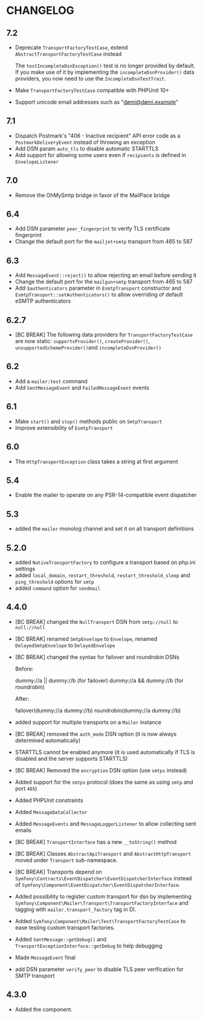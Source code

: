 # CHANGELOG

## 7.2

- Deprecate `TransportFactoryTestCase`, extend `AbstractTransportFactoryTestCase` instead

    The `testIncompleteDsnException()` test is no longer provided by default. If you make use of it by implementing the `incompleteDsnProvider()` data providers,
    you now need to use the `IncompleteDsnTestTrait`.

- Make `TransportFactoryTestCase` compatible with PHPUnit 10+
- Support unicode email addresses such as "dømi@dømi.example"

## 7.1

- Dispatch Postmark's "406 - Inactive recipient" API error code as a `PostmarkDeliveryEvent` instead of throwing an exception
- Add DSN param `auto_tls` to disable automatic STARTTLS
- Add support for allowing some users even if `recipients` is defined in `EnvelopeListener`

## 7.0

- Remove the OhMySmtp bridge in favor of the MailPace bridge

## 6.4

- Add DSN parameter `peer_fingerprint` to verify TLS certificate fingerprint
- Change the default port for the `mailjet+smtp` transport from 465 to 587

## 6.3

- Add `MessageEvent::reject()` to allow rejecting an email before sending it
- Change the default port for the `mailgun+smtp` transport from 465 to 587
- Add `$authenticators` parameter in `EsmtpTransport` constructor and `EsmtpTransport::setAuthenticators()`
  to allow overriding of default eSMTP authenticators

## 6.2.7

- [BC BREAK] The following data providers for `TransportFactoryTestCase` are now static:
  `supportsProvider()`, `createProvider()`, `unsupportedSchemeProvider()`and `incompleteDsnProvider()`

## 6.2

- Add a `mailer:test` command
- Add `SentMessageEvent` and `FailedMessageEvent` events

## 6.1

- Make `start()` and `stop()` methods public on `SmtpTransport`
- Improve extensibility of `EsmtpTransport`

## 6.0

- The `HttpTransportException` class takes a string at first argument

## 5.4

- Enable the mailer to operate on any PSR-14-compatible event dispatcher

## 5.3

- added the `mailer` monolog channel and set it on all transport definitions

## 5.2.0

- added `NativeTransportFactory` to configure a transport based on php.ini settings
- added `local_domain`, `restart_threshold`, `restart_threshold_sleep` and `ping_threshold` options for `smtp`
- added `command` option for `sendmail`

## 4.4.0

- [BC BREAK] changed the `NullTransport` DSN from `smtp://null` to `null://null`
- [BC BREAK] renamed `SmtpEnvelope` to `Envelope`, renamed `DelayedSmtpEnvelope` to
  `DelayedEnvelope`
- [BC BREAK] changed the syntax for failover and roundrobin DSNs

    Before:

    dummy://a || dummy://b (for failover)
    dummy://a && dummy://b (for roundrobin)

    After:

    failover(dummy://a dummy://b)
    roundrobin(dummy://a dummy://b)

- added support for multiple transports on a `Mailer` instance
- [BC BREAK] removed the `auth_mode` DSN option (it is now always determined automatically)
- STARTTLS cannot be enabled anymore (it is used automatically if TLS is disabled and the server supports STARTTLS)
- [BC BREAK] Removed the `encryption` DSN option (use `smtps` instead)
- Added support for the `smtps` protocol (does the same as using `smtp` and port `465`)
- Added PHPUnit constraints
- Added `MessageDataCollector`
- Added `MessageEvents` and `MessageLoggerListener` to allow collecting sent emails
- [BC BREAK] `TransportInterface` has a new `__toString()` method
- [BC BREAK] Classes `AbstractApiTransport` and `AbstractHttpTransport` moved under `Transport` sub-namespace.
- [BC BREAK] Transports depend on `Symfony\Contracts\EventDispatcher\EventDispatcherInterface`
  instead of `Symfony\Component\EventDispatcher\EventDispatcherInterface`.
- Added possibility to register custom transport for dsn by implementing
  `Symfony\Component\Mailer\Transport\TransportFactoryInterface` and tagging with `mailer.transport_factory` tag in DI.
- Added `Symfony\Component\Mailer\Test\TransportFactoryTestCase` to ease testing custom transport factories.
- Added `SentMessage::getDebug()` and `TransportExceptionInterface::getDebug` to help debugging
- Made `MessageEvent` final
- add DSN parameter `verify_peer` to disable TLS peer verification for SMTP transport

## 4.3.0

- Added the component.
